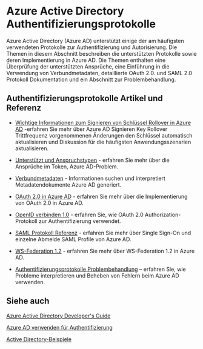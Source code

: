 <properties
   pageTitle="Azure Active Directory Authentifizierungsprotokolle | Microsoft Azure"
   description="Eine Übersicht über die Authentifizierungsprotokolle unterstützt von Azure Active Directory (AD)"
   documentationCenter="dev-center-name"
   authors="bryanla"
   services="active-directory"
   manager="mbaldwin"
   editor=""/>

<tags
   ms.service="active-directory"
   ms.devlang="na"
   ms.topic="article"
   ms.tgt_pltfrm="na"
   ms.workload="identity"
   ms.date="09/16/2016"
   ms.author="mbaldwin"/>

# <a name="azure-active-directory-authentication-protocols"></a>Azure Active Directory Authentifizierungsprotokolle

Azure Active Directory (Azure AD) unterstützt einige der am häufigsten verwendeten Protokolle zur Authentifizierung und Autorisierung. Die Themen in diesem Abschnitt beschreiben die unterstützten Protokolle sowie deren Implementierung in Azure AD. Die Themen enthalten eine Überprüfung der unterstützten Ansprüche, eine Einführung in die Verwendung von Verbundmetadaten, detaillierte OAuth 2.0. und SAML 2.0 Protokoll Dokumentation und ein Abschnitt zur Problembehandlung.

## <a name="authentication-protocols-articles-and-reference"></a>Authentifizierungsprotokolle Artikel und Referenz

- [Wichtige Informationen zum Signieren von Schlüssel Rollover in Azure AD](active-directory-signing-key-rollover.md) -erfahren Sie mehr über Azure AD Signieren Key Rollover Trittfrequenz vorgenommenen Änderungen den Schlüssel automatisch aktualisieren und Diskussion für die häufigsten Anwendungsszenarien aktualisieren.


- [Unterstützt und Anspruchstypen](active-directory-token-and-claims.md) - erfahren Sie mehr über die Ansprüche im Token, Azure AD-Problem.


- [Verbundmetadaten](https://msdn.microsoft.com/library/azure/dn195592.aspx) - Informationen suchen und interpretiert Metadatendokumente Azure AD generiert.


- [OAuth 2.0 in Azure AD](https://msdn.microsoft.com/library/azure/dn645545.aspx) - erfahren Sie mehr über die Implementierung von OAuth 2.0 in Azure AD.


- [OpenID verbinden 1.0](https://msdn.microsoft.com/library/azure/dn645541.aspx) - erfahren Sie, wie OAuth 2.0 Authorization-Protokoll zur Authentifizierung verwendet.


- [SAML Protokoll Referenz](https://msdn.microsoft.com/library/azure/dn195591.aspx) - erfahren Sie mehr über Single Sign-On und einzelne Abmelde SAML Profile von Azure AD.


- [WS-Federation 1.2](https://msdn.microsoft.com/library/azure/dn903702.aspx) - erfahren Sie mehr über WS-Federation 1.2 in Azure AD.


- [Authentifizierungsprotokolle Problembehandlung](https://msdn.microsoft.com/library/azure/dn195584.aspx) – erfahren Sie, wie Probleme interpretieren und Beheben von Fehlern beim Azure AD verwenden.



## <a name="see-also"></a>Siehe auch

[Azure Active Directory Developer's Guide](active-directory-developers-guide.md)

[Azure AD verwenden für Authentifizierung](../app-service-web/web-sites-authentication-authorization.md)

[Active Directory-Beispiele](active-directory-code-samples.md)
